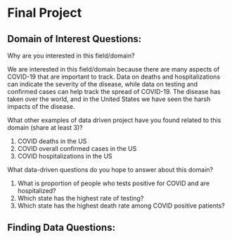 # Final Project
## **Domain of Interest Questions:**
Why are you interested in this field/domain?

  We are interested in this field/domain because there are many aspects of COVID-19 that are important to track. Data on deaths and hospitalizations can indicate   the severity of the disease, while data on testing and confirmed cases can help track the spread of COVID-19. The disease has taken over the world, and in the United States we have seen the harsh impacts of the disease.

What other examples of data driven project have you found related to this domain (share at least 3)?
1. COVID deaths in the US
2. COVID overall confirmed cases in the US
3. COVID hospitalizations in the US

What data-driven questions do you hope to answer about this domain?
1. What is proportion of people who tests positive for COVID and are hospitalized?
2. Which state has the highest rate of testing?
3. Which state has the highest death rate among COVID positive patients?

## **Finding Data Questions:**

